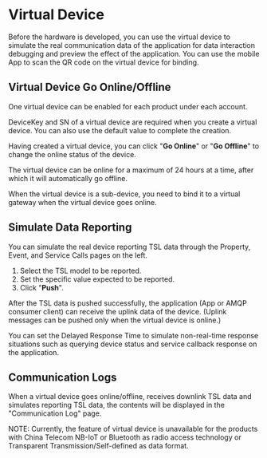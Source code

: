 # Virtual Device
Before the hardware is developed, you can use the virtual device to simulate the real communication data of the application for data interaction debugging and preview the effect of the application.
You can use the mobile App to scan the QR code on the virtual device for binding.

## **Virtual Device Go Online/Offline** 

One virtual device can be enabled for each product under each account.

DeviceKey and SN of a virtual device are required when you create a virtual device. You can also use the default value to complete the creation.

Having created a virtual device, you can click "**Go Online**" or "**Go Offline**" to change the online status of the device.

The virtual device can be online for a maximum of 24 hours at a time, after which it will automatically go offline.

When the virtual device is a sub-device, you need to bind it to a virtual gateway when the virtual device goes online.

## **Simulate Data Reporting** 

You can simulate the real device reporting TSL data through the Property, Event, and Service Calls pages on the left. 

1. Select the TSL model to be reported.
2. Set the specific value expected to be reported.
3. Click "**Push**".

After the TSL data is pushed successfully, the application (App or AMQP consumer client) can receive the uplink data of the device. (Uplink messages can be pushed only when the virtual device is online.) 

You can set the Delayed Response Time to simulate non-real-time response situations such as querying device status and service callback response on the application.


## **Communication Logs** 
When a virtual device goes online/offline, receives downlink  TSL data and simulates reporting TSL data, the contents will be displayed in the "Communication Log" page.


NOTE: Currently, the feature of virtual device is unavailable for the products with China Telecom NB-IoT or Bluetooth as radio access technology or Transparent Transmission/Self-defined as data format. 